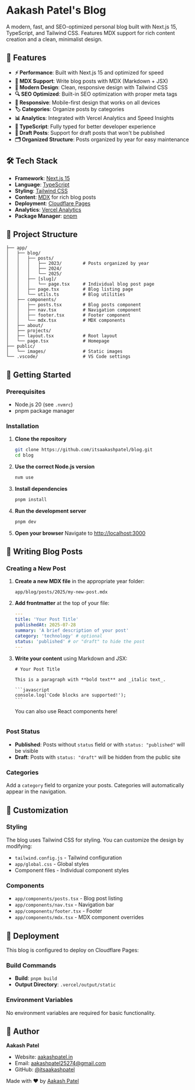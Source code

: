 # Aakash Patel's Blog

A modern, fast, and SEO-optimized personal blog built with Next.js 15, TypeScript, and Tailwind CSS. Features MDX support for rich content creation and a clean, minimalist design.

## 🚀 Features

- **⚡ Performance**: Built with Next.js 15 and optimized for speed
- **📝 MDX Support**: Write blog posts with MDX (Markdown + JSX)
- **🎨 Modern Design**: Clean, responsive design with Tailwind CSS
- **🔍 SEO Optimized**: Built-in SEO optimization with proper meta tags
- **📱 Responsive**: Mobile-first design that works on all devices
- **🏷️ Categories**: Organize posts by categories
- **📊 Analytics**: Integrated with Vercel Analytics and Speed Insights
- **🎯 TypeScript**: Fully typed for better developer experience
- **📖 Draft Posts**: Support for draft posts that won't be published
- **🗂️ Organized Structure**: Posts organized by year for easy maintenance

## 🛠️ Tech Stack

- **Framework**: [Next.js 15](https://nextjs.org/)
- **Language**: [TypeScript](https://www.typescriptlang.org/)
- **Styling**: [Tailwind CSS](https://tailwindcss.com/)
- **Content**: [MDX](https://mdxjs.com/) for rich blog posts
- **Deployment**: [Cloudflare Pages](https://pages.cloudflare.com/)
- **Analytics**: [Vercel Analytics](https://vercel.com/analytics)
- **Package Manager**: [pnpm](https://pnpm.io/)

## 📁 Project Structure

```
├── app/
│   ├── blog/
│   │   ├── posts/
│   │   │   ├── 2023/        # Posts organized by year
│   │   │   ├── 2024/
│   │   │   └── 2025/
│   │   ├── [slug]/
│   │   │   └── page.tsx     # Individual blog post page
│   │   ├── page.tsx         # Blog listing page
│   │   └── utils.ts         # Blog utilities
│   ├── components/
│   │   ├── posts.tsx        # Blog posts component
│   │   ├── nav.tsx          # Navigation component
│   │   ├── footer.tsx       # Footer component
│   │   └── mdx.tsx          # MDX components
│   ├── about/
│   ├── projects/
│   ├── layout.tsx           # Root layout
│   └── page.tsx             # Homepage
├── public/
│   └── images/              # Static images
└── .vscode/                 # VS Code settings
```

## 🚀 Getting Started

### Prerequisites

- Node.js 20 (see `.nvmrc`)
- pnpm package manager

### Installation

1. **Clone the repository**

   ```bash
   git clone https://github.com/itsaakashpatel/blog.git
   cd blog
   ```

2. **Use the correct Node.js version**

   ```bash
   nvm use
   ```

3. **Install dependencies**

   ```bash
   pnpm install
   ```

4. **Run the development server**

   ```bash
   pnpm dev
   ```

5. **Open your browser**
   Navigate to [http://localhost:3000](http://localhost:3000)

## 📝 Writing Blog Posts

### Creating a New Post

1. **Create a new MDX file** in the appropriate year folder:

   ```
   app/blog/posts/2025/my-new-post.mdx
   ```

2. **Add frontmatter** at the top of your file:

   ```yaml
   ---
   title: 'Your Post Title'
   publishedAt: 2025-07-28
   summary: 'A brief description of your post'
   category: 'technology' # optional
   status: 'published' # or "draft" to hide the post
   ---
   ```

3. **Write your content** using Markdown and JSX:

   ````mdx
   # Your Post Title

   This is a paragraph with **bold text** and _italic text_.

   ```javascript
   console.log('Code blocks are supported!');
   ```
   ````

   You can also use React components here!

   ```

   ```

### Post Status

- **Published**: Posts without `status` field or with `status: "published"` will be visible
- **Draft**: Posts with `status: "draft"` will be hidden from the public site

### Categories

Add a `category` field to organize your posts. Categories will automatically appear in the navigation.

## 🎨 Customization

### Styling

The blog uses Tailwind CSS for styling. You can customize the design by modifying:

- `tailwind.config.js` - Tailwind configuration
- `app/global.css` - Global styles
- Component files - Individual component styles

### Components

- `app/components/posts.tsx` - Blog post listing
- `app/components/nav.tsx` - Navigation bar
- `app/components/footer.tsx` - Footer
- `app/components/mdx.tsx` - MDX component overrides

## 🚀 Deployment

This blog is configured to deploy on Cloudflare Pages:

### Build Commands

- **Build**: `pnpm build`
- **Output Directory**: `.vercel/output/static`

### Environment Variables

No environment variables are required for basic functionality.

## 👤 Author

**Aakash Patel**

- Website: [aakashpatel.in](https://aakashpatel.in)
- Email: aakashpatel25274@gmail.com
- GitHub: [@itsaakashpatel](https://github.com/itsaakashpatel)

Made with ❤️ by [Aakash Patel](https://aakashpatel.in)
